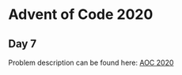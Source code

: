 # Advent of Code 2020

## Day 7

Problem description can be found here: [AOC 2020](https://adventofcode.com/2020/day/7)
